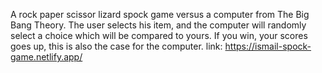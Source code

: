 A rock paper scissor lizard spock game versus a computer from The Big Bang Theory. The user selects his item, and the
computer will randomly select a choice which will be compared to yours. If you win, your scores goes up, this is also
the case for the computer. link: https://ismail-spock-game.netlify.app/